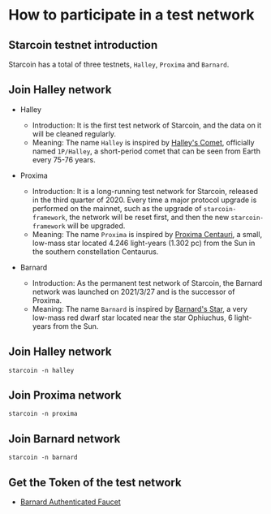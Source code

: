 # How to participate in a test network

## Starcoin testnet introduction

Starcoin has a total of three testnets, `Halley`, `Proxima` and `Barnard`.

## Join Halley network

- Halley
  - Introduction: It is the first test network of Starcoin, and the data on it will be cleaned regularly.
  - Meaning: The name `Halley` is inspired by [Halley's Comet](https://en.wikipedia.org/wiki/Halley%27s_Comet), officially named `1P/Halley`, a short-period comet that can be seen from Earth every 75-76 years.

- Proxima
  - Introduction: It is a long-running test network for Starcoin, released in the third quarter of 2020. Every time a major protocol upgrade is performed on the mainnet, such as the upgrade of `starcoin-framework`, the network will be reset first, and then the new `starcoin-framework` will be upgraded.
  - Meaning: The name `Proxima` is inspired by [Proxima Centauri](https://en.wikipedia.org/wiki/Proxima_Centauri), a small, low-mass star located 4.246 light-years (1.302 pc) from the Sun in the southern constellation Centaurus.

- Barnard
  - Introduction: As the permanent test network of Starcoin, the Barnard network was launched on 2021/3/27 and is the successor of Proxima.
  - Meaning: The name `Barnard` is inspired by [Barnard's Star](https://en.wikipedia.org/wiki/Barnard%27s_Star), a very low-mass red dwarf star located near the star Ophiuchus, 6 light-years from the Sun.

## Join Halley network

```shell
starcoin -n halley
```

## Join Proxima network

```shell
starcoin -n proxima
```

## Join Barnard network

```shell
starcoin -n barnard
```

## Get the Token of the test network

- [Barnard Authenticated Faucet](https://faucet.starcoin.org/barnard)
